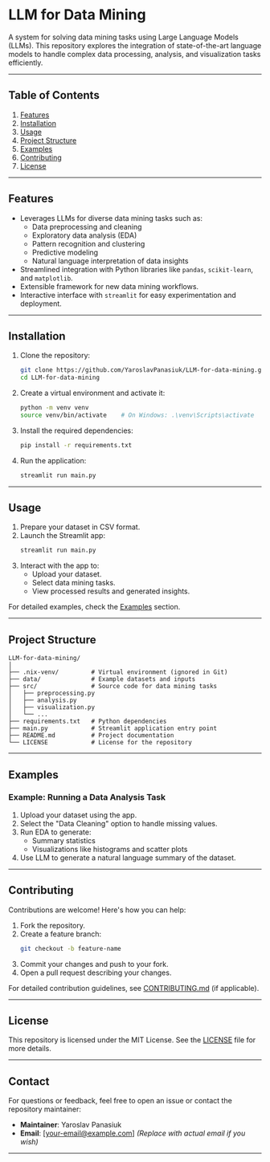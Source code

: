 
# **LLM for Data Mining**

A system for solving data mining tasks using Large Language Models (LLMs). This repository explores the integration of state-of-the-art language models to handle complex data processing, analysis, and visualization tasks efficiently.

---

## **Table of Contents**
1. [Features](#features)
2. [Installation](#installation)
3. [Usage](#usage)
4. [Project Structure](#project-structure)
5. [Examples](#examples)
6. [Contributing](#contributing)
7. [License](#license)

---

## **Features**
- Leverages LLMs for diverse data mining tasks such as:
  - Data preprocessing and cleaning
  - Exploratory data analysis (EDA)
  - Pattern recognition and clustering
  - Predictive modeling
  - Natural language interpretation of data insights
- Streamlined integration with Python libraries like `pandas`, `scikit-learn`, and `matplotlib`.
- Extensible framework for new data mining workflows.
- Interactive interface with `streamlit` for easy experimentation and deployment.

---

## **Installation**

1. Clone the repository:
   ```bash
   git clone https://github.com/YaroslavPanasiuk/LLM-for-data-mining.git
   cd LLM-for-data-mining
   ```

2. Create a virtual environment and activate it:
   ```bash
   python -m venv venv
   source venv/bin/activate    # On Windows: .\venv\Scripts\activate
   ```

3. Install the required dependencies:
   ```bash
   pip install -r requirements.txt
   ```

4. Run the application:
   ```bash
   streamlit run main.py
   ```

---

## **Usage**

1. Prepare your dataset in CSV format.
2. Launch the Streamlit app:
   ```bash
   streamlit run main.py
   ```
3. Interact with the app to:
   - Upload your dataset.
   - Select data mining tasks.
   - View processed results and generated insights.

For detailed examples, check the [Examples](#examples) section.

---

## **Project Structure**
```
LLM-for-data-mining/
│
├── .nix-venv/         # Virtual environment (ignored in Git)
├── data/              # Example datasets and inputs
├── src/               # Source code for data mining tasks
│   ├── preprocessing.py
│   ├── analysis.py
│   ├── visualization.py
│   └── ...
├── requirements.txt   # Python dependencies
├── main.py            # Streamlit application entry point
├── README.md          # Project documentation
└── LICENSE            # License for the repository
```

---

## **Examples**

### Example: Running a Data Analysis Task
1. Upload your dataset using the app.
2. Select the "Data Cleaning" option to handle missing values.
3. Run EDA to generate:
   - Summary statistics
   - Visualizations like histograms and scatter plots
4. Use LLM to generate a natural language summary of the dataset.

---

## **Contributing**

Contributions are welcome! Here's how you can help:

1. Fork the repository.
2. Create a feature branch:
   ```bash
   git checkout -b feature-name
   ```
3. Commit your changes and push to your fork.
4. Open a pull request describing your changes.

For detailed contribution guidelines, see [CONTRIBUTING.md](CONTRIBUTING.md) (if applicable).

---

## **License**

This repository is licensed under the MIT License. See the [LICENSE](LICENSE) file for more details.

---

## **Contact**

For questions or feedback, feel free to open an issue or contact the repository maintainer:
- **Maintainer**: Yaroslav Panasiuk
- **Email**: [your-email@example.com] *(Replace with actual email if you wish)*

---
